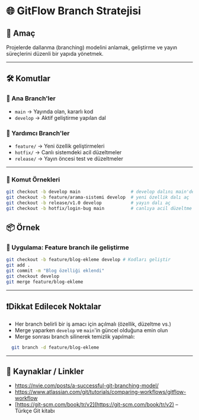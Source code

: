 # 🌐 GitFlow Branch Stratejisi

## 🧠 Amaç

Projelerde dallanma (branching) modelini anlamak, geliştirme ve yayın süreçlerini düzenli bir yapıda yönetmek.

---
## 🛠️ Komutlar

### 🔹 Ana Branch'ler

- `main` → Yayında olan, kararlı kod
- `develop` → Aktif geliştirme yapılan dal

### 🔹 Yardımcı Branch'ler

- `feature/` → Yeni özellik geliştirmeleri
- `hotfix/` → Canlı sistemdeki acil düzeltmeler
- `release/` → Yayın öncesi test ve düzeltmeler

---
### 🔹 Komut Örnekleri
```bash
git checkout -b develop main                   # develop dalını main'den türet
git checkout -b feature/arama-sistemi develop  # yeni özellik dalı aç
git checkout -b release/v1.0 develop           # yayın dalı aç
git checkout -b hotfix/login-bug main          # canlıya acil düzeltme
```
## 📦 Örnek

### 📘 Uygulama: Feature branch ile geliştirme


```bash
git checkout -b feature/blog-ekleme develop # Kodları geliştir 
git add . 
git commit -m "Blog özelliği eklendi" 
git checkout develop 
git merge feature/blog-ekleme
```
---
## ❗️Dikkat Edilecek Noktalar

- Her branch belirli bir iş amacı için açılmalı (özellik, düzeltme vs.)
- Merge yaparken `develop` ve `main`'in güncel olduğuna emin olun
- Merge sonrası branch silinerek temizlik yapılmalı:
```bash
  git branch -d feature/blog-ekleme
```
---

## 🔗 Kaynaklar / Linkler

- https://nvie.com/posts/a-successful-git-branching-model/
- https://www.atlassian.com/git/tutorials/comparing-workflows/gitflow-workflow
- [https://git-scm.com/book/tr/v2](https://git-scm.com/book/tr/v2) – Türkçe Git kitabı